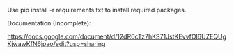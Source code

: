 Use pip install -r requirements.txt to install required packages.

Documentation (Incomplete):

https://docs.google.com/document/d/12dR0cTz7hKS71JstKEvvfOl6UZEQUgKjwawKfN6jpao/edit?usp=sharing
